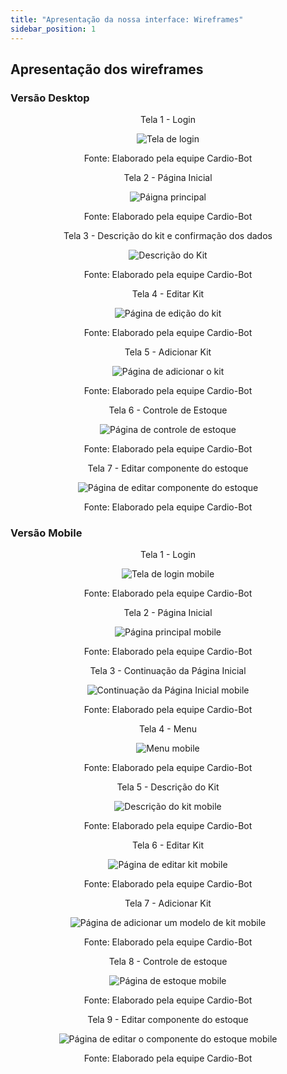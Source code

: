 ```yaml
---
title: "Apresentação da nossa interface: Wireframes"
sidebar_position: 1
---
```


<h2> Apresentação dos wireframes </h2>

<h3>Versão Desktop</h3>

<div align="center">
Tela 1 - Login

![Tela de login](../../../static/img/wireframe-desktop/1.png)

Fonte: Elaborado pela equipe Cardio-Bot
</div>

<div align="center">
Tela 2 - Página Inicial

![Páigna principal](../../../static/img/wireframe-desktop/2.png)

Fonte: Elaborado pela equipe Cardio-Bot
</div>

<div align="center">
Tela 3 - Descrição do kit e confirmação dos dados

![Descrição do Kit](../../../static/img/wireframe-desktop/3.png)

Fonte: Elaborado pela equipe Cardio-Bot
</div>

<div align="center">
Tela 4 - Editar Kit

![Página de edição do kit](../../../static/img/wireframe-desktop/4.png)

Fonte: Elaborado pela equipe Cardio-Bot
</div>

<div align="center">
Tela 5 - Adicionar Kit

![Página de adicionar o kit](../../../static/img/wireframe-desktop/5.png)

Fonte: Elaborado pela equipe Cardio-Bot
</div>

<div align="center">
Tela 6 - Controle de Estoque

![Página de controle de estoque](../../../static/img/wireframe-desktop/6.png)

Fonte: Elaborado pela equipe Cardio-Bot
</div>

<div align="center">
Tela 7 - Editar componente do estoque

![Página de editar componente do estoque](../../../static/img/wireframe-desktop/7.png)

Fonte: Elaborado pela equipe Cardio-Bot
</div>


<h3>Versão Mobile</h3>

<div align="center">
Tela 1 - Login

![Tela de login mobile](../../../static/img/wireframe-mobile/1.png)

Fonte: Elaborado pela equipe Cardio-Bot
</div>

<div align="center">
Tela 2 - Página Inicial

![Página principal mobile](../../../static/img/wireframe-mobile/2.png)

Fonte: Elaborado pela equipe Cardio-Bot
</div>

<div align="center">
Tela 3 - Continuação da Página Inicial

![Continuação da Página Inicial mobile](../../../static/img/wireframe-mobile/3.png)

Fonte: Elaborado pela equipe Cardio-Bot
</div>

<div align="center">
Tela 4 - Menu

![Menu mobile](../../../static/img/wireframe-mobile/4.png)

Fonte: Elaborado pela equipe Cardio-Bot
</div>

<div align="center">
Tela 5 - Descrição do Kit

![Descrição do kit mobile](../../../static/img/wireframe-mobile/5.png)

Fonte: Elaborado pela equipe Cardio-Bot
</div>

<div align="center">
Tela 6 - Editar Kit

![Página de editar kit mobile](../../../static/img/wireframe-mobile/6.png)

Fonte: Elaborado pela equipe Cardio-Bot
</div>

<div align="center">
Tela 7 - Adicionar Kit

![Página de adicionar um modelo de kit mobile](../../../static/img/wireframe-mobile/7.png)

Fonte: Elaborado pela equipe Cardio-Bot
</div>

<div align="center">
Tela 8 - Controle de estoque

![Página de estoque mobile](../../../static/img/wireframe-mobile/8.png)

Fonte: Elaborado pela equipe Cardio-Bot
</div>

<div align="center">
Tela 9 - Editar componente do estoque

![Página de editar o componente do estoque mobile](../../../static/img/wireframe-mobile/9.png)

Fonte: Elaborado pela equipe Cardio-Bot
</div>
